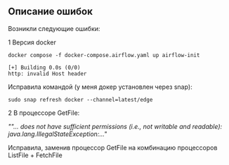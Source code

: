 ## Описание ошибок 

Возникли следующие ошибки:

1 Версия docker

`docker compose -f docker-compose.airflow.yaml up airflow-init`

`[+] Building 0.0s (0/0)`                                                         
`http: invalid Host header`

Исправила командой (у меня докер установлен через snap): 

`sudo snap refresh docker --channel=latest/edge`


2 
В процессоре GetFile:

*""... does not have sufficient permissions (i.e., not writable and readable): java.lang.IllegalStateException:..."*

Исправила, заменив процессор GetFile на комбинацию процессоров ListFile + FetchFile 
